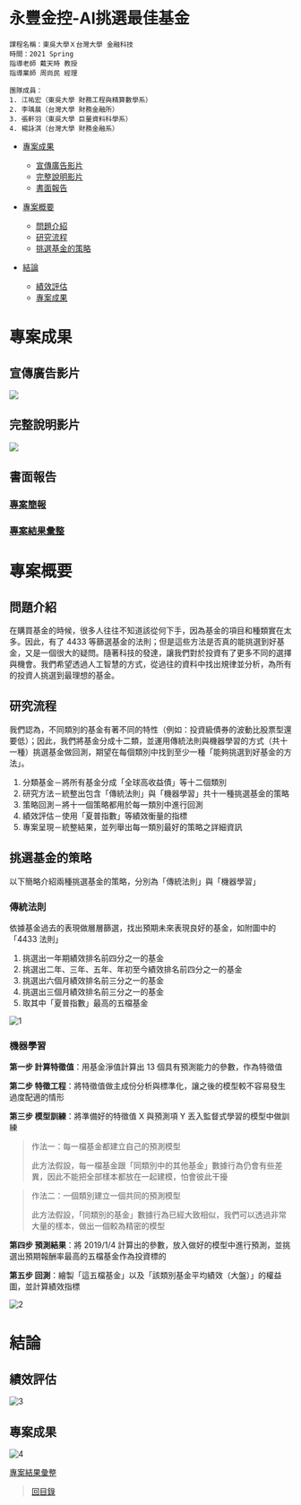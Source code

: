 # 永豐金控-AI挑選最佳基金

```
課程名稱：東吳大學Ｘ台灣大學 金融科技
時間：2021 Spring
指導老師 戴天時 教授
指導業師 周尚民 經理

團隊成員：
1. 江祐宏（東吳大學 財務工程與精算數學系）
2. 李瑀晨（台灣大學 財務金融所）
3. 張軒羽（東吳大學 巨量資料科學系）
4. 楊詠淇（台灣大學 財務金融系）
```

- [專案成果](#專案成果)
  - [宣傳廣告影片](#宣傳廣告影片)
  - [完整說明影片](#完整說明影片)
  - [書面報告](#書面報告)


- [專案概要](#專案概要)
  - [問題介紹](#問題介紹)
  - [研究流程](#研究流程)
  - [挑選基金的策略](#挑選基金的策略)

- [結論](#結論)
  - [績效評估](#績效評估)
  - [專案成果](#專案成果)


# 專案成果

## 宣傳廣告影片

[![](README_example/5.png)](https://youtu.be/GyuDfw4FKzg)

## 完整說明影片

[![](README_example/6.png)](https://youtu.be/9TEgCBaxdiM)


## 書面報告

### [專案簡報](Report/FinalReport.pdf)

### [專案結果彙整](Report/FinalResult.xlsx)


# 專案概要

## 問題介紹 
在購買基金的時候，很多人往往不知道該從何下手，因為基金的項目和種類實在太多。因此，有了 4433 等篩選基金的法則；但是這些方法是否真的能挑選到好基金，又是一個很大的疑問。隨著科技的發達，讓我們對於投資有了更多不同的選擇與機會。我們希望透過人工智慧的方式，從過往的資料中找出規律並分析，為所有的投資人挑選到最理想的基金。


## 研究流程
我們認為，不同類別的基金有著不同的特性（例如：投資級債券的波動比股票型還要低）；因此，我們將基金分成十二類，並運用傳統法則與機器學習的方式（共十一種）挑選基金做回測，期望在每個類別中找到至少一種「能夠挑選到好基金的方法」。

1. 分類基金－將所有基金分成「全球高收益債」等十二個類別
2. 研究方法－統整出包含「傳統法則」與「機器學習」共十一種挑選基金的策略
3. 策略回測－將十一個策略都用於每一類別中進行回測
4. 績效評估－使用「夏普指數」等績效衡量的指標
5. 專案呈現－統整結果，並列舉出每一類別最好的策略之詳細資訊


## 挑選基金的策略
以下簡略介紹兩種挑選基金的策略，分別為「傳統法則」與「機器學習」

### 傳統法則
依據基金過去的表現做層層篩選，找出預期未來表現良好的基金，如附圖中的「4433 法則」

1. 挑選出一年期績效排名前四分之一的基金
2. 挑選出二年、三年、五年、年初至今績效排名前四分之一的基金
3. 挑選出六個月績效排名前三分之一的基金
4. 挑選出三個月績效排名前三分之一的基金
5. 取其中「夏普指數」最高的五檔基金

![1](README_example/1.png)


### 機器學習
**第一步 計算特徵值**：用基金淨值計算出 13 個具有預測能力的參數，作為特徵值

**第二步 特徵工程**：將特徵值做主成份分析與標準化，讓之後的模型較不容易發生過度配適的情形

**第三步 模型訓練**：將準備好的特徵值 X 與預測項 Y 丟入監督式學習的模型中做訓練

> 作法一：每一檔基金都建立自己的預測模型
> 
> 此方法假設，每一檔基金跟「同類別中的其他基金」數據行為仍會有些差異，因此不能把全部樣本都放在一起建模，怕會彼此干擾

> 作法二：一個類別建立一個共同的預測模型
> 
> 此方法假設，「同類別的基金」數據行為已經大致相似，我們可以透過非常大量的樣本，做出一個較為精密的模型

**第四步 預測結果**：將 2019/1/4 計算出的參數，放入做好的模型中進行預測，並挑選出預期報酬率最高的五檔基金作為投資標的

**第五步 回測**：繪製「這五檔基金」以及「該類別基金平均績效（大盤）」的權益圖，並計算績效指標

![2](README_example/2.png)


# 結論



## 績效評估

![3](README_example/3.png)

## 專案成果

![4](README_example/4.png)

[專案結果彙整](Report/FinalResult.xlsx)



> [回目錄](#永豐金控-AI挑選最佳基金)
